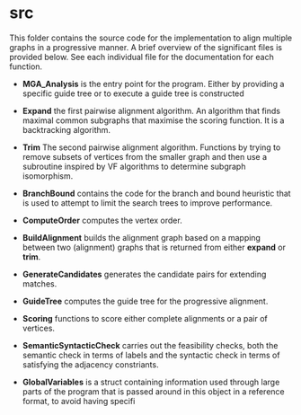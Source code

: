 # src

This folder contains the source code for the implementation to align multiple graphs in a progressive manner. A brief overview of the significant files is provided below. See each individual file for the documentation for each function. 

* **MGA_Analysis** is the entry point for the program. Either by providing a specific guide tree or  to execute a guide tree is constructed 

* **Expand** the first pairwise alignment algorithm. An algorithm that finds maximal common subgraphs that maximise the scoring function. It is a backtracking algorithm.

* **Trim** The second pairwise alignment algorithm. Functions by trying to remove subsets of vertices from the smaller graph and then use a subroutine inspired by VF algorithms to determine subgraph isomorphism.

* **BranchBound** contains the code for the branch and bound heuristic that is used to attempt to limit the search trees to improve performance. 

* **ComputeOrder** computes the vertex order.

* **BuildAlignment** builds the alignment graph based on a mapping between two (alignment) graphs that is returned from either **expand** or **trim**. 

* **GenerateCandidates** generates the candidate pairs for extending matches. 

* **GuideTree** computes the guide tree for the progressive alignment. 

* **Scoring** functions to score either complete alignments or a pair of vertices.

* **SemanticSyntacticCheck** carries out the feasibility checks, both the semantic check in terms of labels and the syntactic check in terms of satisfying the adjacency constriants. 

* **GlobalVariables** is a struct containing information used through large parts of the program that is passed around in this object in a reference format, to avoid having specifi
